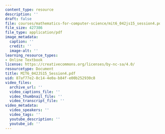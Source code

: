 ```yaml
---
content_type: resource
description: ''
draft: false
file: courses/mathematics-for-computer-science/mit6_042js15_session4.pdf
file_size: 427386
file_type: application/pdf
image_metadata:
  caption: ''
  credit: ''
  image-alt: ''
learning_resource_types:
- Online Textbook
license: https://creativecommons.org/licenses/by-nc-sa/4.0/
resourcetype: Document
title: MIT6_042JS15_Session4.pdf
uid: 87af77e2-8c14-4e0a-b84f-e00b252930c8
video_files:
  archive_url: ''
  video_captions_file: ''
  video_thumbnail_file: ''
  video_transcript_file: ''
video_metadata:
  video_speakers: ''
  video_tags: ''
  youtube_description: ''
  youtube_id: ''
---
```

